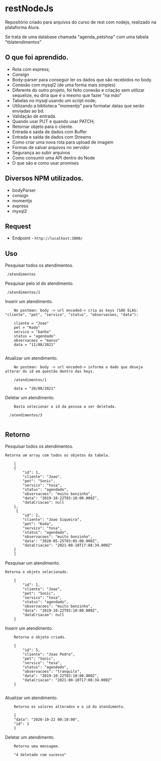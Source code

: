 # restNodeJs
Repositório criado para arquivos do curso de rest com nodejs, realizado na plataforma Alura.

Se trata de uma database chamada "agenda_petshop" com uma tabela "tblatendimentos" 



## O que foi aprendido.
- Rota com express;
- Consign
- Body-parser para conseguir ler os dados que são recebidos no body.
- Conexão com mysql2 (de uma forma mais simples)
- Diferente do outro projeto, foi feito conexão e criação sem utilizar sequelize, eu diria que é o mesmo que fazer "na mão"
- Tabelas no mysql usando um script node;
- Utilizando a biblioteca "momentjs" para formatar datas que serão enviadas ao bd.
- Validação de entrada.
- Quando usar PUT e quando usar PATCH;
- Retornar objeto para o cliente.
- Entrada e saída de dados com Buffer
- Entrada e saída de dados com Streams
- Como criar uma nova rota para upload de imagem
- Formas de salvar arquivos no servidor
- Segurança ao subir arquivos
- Como consumir uma API dentro do Node
- O que são e como usar promises


## Diversos NPM utilizados.
- bodyParser
- consign
- momentjs
- express
- mysql2


## Request

- Endpoint - `http://localhost:3000/`

## Uso

Pesquisar todos os atendimentos.
```
 /atendimentos

```

Pesquisar pelo id do atendimento.
```
 /atendimentos/1

```
Inserir um atendimento.
```
    No postman: body -> url encoded-> cria as keys (SÃO ELAS: "cliente", "pet", "servico", "status", "observacoes, "data"): 

    cliente = "Joao"
    pet = "Koda"
    servico = "banho"
    status = "agendado"
    observacoes = "manso"
    data = "11/08/2021"
    
```

Atualizar um atendimento.
```
    No postman: body -> url encoded-> informa o dado que deseja alterar do id em questão dentro das keys.

    /atendimentos/1

    data = "20/08/2021"

```
Deletar um atendimento.
```
    Basta selecionar o id da pessoa a ser deletada.

  /atendimentos/3


```


## Retorno

Pesquisar todos os atendimentos.
```
Retorna um array com todos os objetos da tabela.

    [
    {
        "id": 1,
        "cliente": "Joao",
        "pet": "Sonic",
        "servico": "tosa",
        "status": "agendado",
        "observacoes": "muito bonzinho",
        "data": "2019-10-22T03:10:00.000Z",
        "dataCriacao": null
    },
     {
        "id": 2,
        "cliente": "Joao Siqueira",
        "pet": "Koda",
        "servico": "tosa",
        "status": "agendado",
        "observacoes": "muito bonzinho",
        "data": "2020-05-25T03:05:00.000Z",
        "dataCriacao": "2021-08-10T17:08:34.000Z"
    }
    ]

```


Pesquisar um atendimento.
```
Retorna o objeto selecionado.

    {
        "id": 1,
        "cliente": "Joao",
        "pet": "Sonic",
        "servico": "tosa",
        "status": "agendado",
        "observacoes": "muito bonzinho",
        "data": "2019-10-22T03:10:00.000Z",
        "dataCriacao": null
    }

```

Inserir um atendimento.
```
    Retorna o objeto criado.

    {
        "id": 5,
        "cliente": "Joao Pedro",
        "pet": "Sonic",
        "servico": "tosa",
        "status": "agendado",
        "observacoes": "tranquilo",
        "data": "2019-10-22T03:10:00.000Z",
        "dataCriacao": "2021-08-10T17:08:34.000Z"
    }
    
```

Atualizar um atendimento.
```
    Retorna os valores alterados e o id do atendimento.

    {
    "data": "2020-10-22 00:10:00",
    "id": 1
    }

```

Deletar um atendimento.
```
    Retorna uma mensagem.

    "4 deletado com sucesso"


```